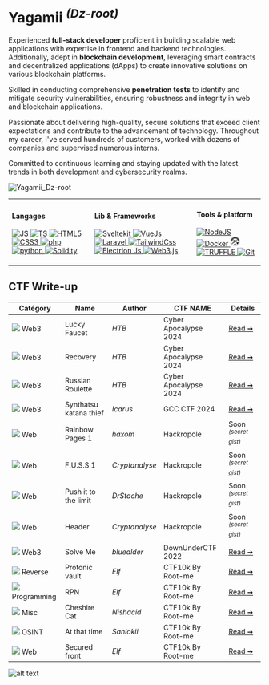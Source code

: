 # Yagamii <sup>*(Dz-root)*</sup>


Experienced **full-stack developer** proficient in building scalable web applications with expertise in frontend and backend technologies. Additionally, adept in **blockchain development**, leveraging smart contracts and decentralized applications (dApps) to create innovative solutions on various blockchain platforms. 

Skilled in conducting comprehensive **penetration tests** to identify and mitigate security vulnerabilities, ensuring robustness and integrity in web and blockchain applications. 

Passionate about delivering high-quality, secure solutions that exceed client expectations and contribute to the advancement of technology. Throughout my career, I've served hundreds of customers, worked with dozens of companies and supervised numerous interns. 

Committed to continuous learning and staying updated with the latest trends in both development and cybersecurity realms.

![Yagamii_Dz-root](https://i.ibb.co/30L1D16/yagamii-dz-root.jpg)

<table>
<tr>
<td>

#### Langages
<p>
<a href="https://developer.mozilla.org/en-US/docs/Web/JavaScript" target="_blank"> 
    <img src="https://user-images.githubusercontent.com/87587438/221409649-6219a8e7-dcbb-411f-bf66-7e52d7c89551.png" alt="JS" width="20" height="20"/> 
</a>
<a href="https://www.typescriptlang.org/" target="_blank"> 
    <img src="https://upload.wikimedia.org/wikipedia/commons/4/4c/Typescript_logo_2020.svg" alt="TS" width="20" height="20"/> 
</a>
<a href="https://en.wikipedia.org/wiki/C_(programming_language)" target="_blank"> 
    <img src="https://upload.wikimedia.org/wikipedia/commons/6/61/HTML5_logo_and_wordmark.svg" alt="HTML5" width="20" height="20"/> 
</a>
<a href="https://git-scm.com/" target="_blank"> 
    <img src="https://upload.wikimedia.org/wikipedia/commons/d/d5/CSS3_logo_and_wordmark.svg" alt="CSS3" width="20" height="20"/> 
</a>
<a href="https://www.php.net/" target="_blank"> 
    <img src="https://user-images.githubusercontent.com/87587438/224856711-cc7dae31-e4ad-4136-97af-f0644d13b2cf.png" alt="php" width="20" height="20"/> 
</a>
<a href="https://www.python.org/" target="_blank"> 
    <img src="https://upload.wikimedia.org/wikipedia/commons/thumb/c/c3/Python-logo-notext.svg/115px-Python-logo-notext.svg.png" alt="python" width="20" height="20"/> </a>
<a href="https://www.java.com/" target="_blank"> 
    <img src="https://upload.wikimedia.org/wikipedia/commons/9/98/Solidity_logo.svg" alt="Solidity" width="20" height="20"/> 
</a>
</p>

</td>
<td>

#### Lib & Frameworks
<p>
<a href="https://www.java.com/" target="_blank"> 
    <img src="https://upload.wikimedia.org/wikipedia/commons/1/1b/Svelte_Logo.svg" alt="Sveltekit" width="20" height="20"/> 
</a>
<a href="https://vuejs.org/" target="_blank"> 
    <img src="https://upload.wikimedia.org/wikipedia/commons/9/95/Vue.js_Logo_2.svg" alt="VueJs" width="20" height="20"/> 
</a>
<a href="https://laravel.com/" target="_blank"> 
    <img src="https://upload.wikimedia.org/wikipedia/commons/9/9a/Laravel.svg" alt="Laravel" width="20" height="20"/> 
</a>
<a href="https://tailwindcss.com/ target="_blank"> 
    <img src="https://upload.wikimedia.org/wikipedia/commons/d/d5/Tailwind_CSS_Logo.svg" alt="TailwindCss" width="20" height="20"/> 
</a>
<a href="https://www.electronjs.org/" target="_blank"> 
    <img src="https://upload.wikimedia.org/wikipedia/commons/9/91/Electron_Software_Framework_Logo.svg" alt="Electrion Js" width="20" height="20"/> 
</a>
<a href="https://web3js.readthedocs.io/en/v1.10.0/" target="_blank"> 
    <img src="https://raw.githubusercontent.com/web3/web3.js/4.x/assets/logo/web3js.jpg" alt="Web3.js" width="20" height="20"/> 
</a>
</p>
</td>
<td>

#### Tools & platform
<p>
<a href="https://web3js.readthedocs.io/en/v1.10.0/" target="_blank"> 
    <img src="https://static-00.iconduck.com/assets.00/node-js-icon-454x512-nztofx17.png" alt="NodeJS" width="20" /> 
</a>
<a href="hhttps://www.docker.com/" target="_blank"> 
    <img src="https://cdn-icons-png.flaticon.com/512/919/919853.png" alt="Docker" width="20"/> 
</a>
<a href="https://book.getfoundry.sh/" target="_blank"> 
    <img src="https://raw.githubusercontent.com/foundry-rs/foundry/master/.github/logo.png" alt="Foundry" width="20" /> 
</a>
<a href="https://archive.trufflesuite.com/" target="_blank"> 
    <img src="https://archive.trufflesuite.com/assets/logo.png" alt="TRUFFLE" width="20" /> 
</a>
<a href="https://git-scm.com/" target="_blank"> 
    <img src="https://upload.wikimedia.org/wikipedia/commons/3/3f/Git_icon.svg" alt="Git" width="20" /> 
</a>
</p>
</td>
</tr>
</table>




## CTF Write-up

| Catégory | Name | Author   | CTF NAME | Details |
|----------|------|----------|---------|----------|
| <img src="https://placehold.co/5x5/DE01D6/DE01D6.png" width="10px"> Web3 | Lucky Faucet | *HTB* | Cyber Apocalypse 2024 | [Read ➜](https://gist.github.com/dz-root/ed0ee99aec4ae8d852bc8e4dca84967d) |
| <img src="https://placehold.co/5x5/DE01D6/DE01D6.png" width="10px"> Web3 | Recovery | *HTB* | Cyber Apocalypse 2024 |  [Read ➜](https://gist.github.com/dz-root/17849bb447059156275a837fae5cb903)|
| <img src="https://placehold.co/5x5/DE01D6/DE01D6.png" width="10px"> Web3 | Russian Roulette | *HTB* | Cyber Apocalypse 2024 | [Read ➜](https://gist.github.com/dz-root/4c8f9e2bd385201c38aa68c5e788688d) |
| <img src="https://placehold.co/5x5/DE01D6/DE01D6.png" width="10px"> Web3 | Synthatsu katana thief | *Icarus* | GCC CTF 2024 | [Read ➜](https://gist.github.com/dz-root/6d2bd21709d19aeecac3d85afe814240)|
| <img src="https://placehold.co/15x15/1589F0/1589F0.png" width="10px"> Web | Rainbow Pages 1| *haxom* | Hackropole | Soon <sup>*(secret gist)*</sup> |
| <img src="https://placehold.co/15x15/1589F0/1589F0.png" width="10px"> Web | F.U.S.S 1 | *Cryptanalyse* | Hackropole | Soon  <sup>*(secret gist)*</sup> |
| <img src="https://placehold.co/15x15/1589F0/1589F0.png" width="10px"> Web | Push it to the limit | *DrStache* | Hackropole | Soon  <sup>*(secret gist)*</sup>|
| <img src="https://placehold.co/15x15/1589F0/1589F0.png" width="10px"> Web | Header | *Cryptanalyse*| Hackropole | Soon <sup>*(secret gist)*</sup> |
| <img src="https://placehold.co/15x15/DE01D6/DE01D6.png" width="10px"> Web3 | Solve Me| *bluealder*| DownUnderCTF 2022| [Read ➜](https://gist.github.com/dz-root/b4f2cf7719c29a1ac2bab10c6b6c3b5d)|
| <img src="https://placehold.co/15x15/BB0000/DE01D6.png" width="10px"> Reverse | Protonic vault | *Elf* | CTF10k By Root-me | [Read ➜](https://gist.github.com/dz-root/c3b5a2cfdb2838b159c4cf373847ee9c) |
| <img src="https://placehold.co/15x15/00DED7/00DED7.png" width="10px"> Programming | RPN| *Elf* |  CTF10k By Root-me | [Read ➜](https://gist.github.com/dz-root/a20f6452fde54e1e8d3625e261eb01fa)|
| <img src="https://placehold.co/15x15/A6FF00/A6FF00.png" width="10px"> Misc | Cheshire Cat| *Nishacid* |  CTF10k By Root-me | [Read ➜](https://gist.github.com/dz-root/c121e545154b3fdf31dfde9bb808a7f0)| 
| <img src="https://placehold.co/15x15/FE8001/FE8001.png" width="10px"> OSINT | At that time| *Sanlokii* |  CTF10k By Root-me | [Read ➜](https://gist.github.com/dz-root/8ccbae7b78fdb1da178c6bd14d9d8222)|
| <img src="https://placehold.co/15x15/1589F0/1589F0.png" width="10px"> Web | Secured front| *Elf* | CTF10k By Root-me | [Read ➜](https://gist.github.com/dz-root/55ae68602eeb3ef5e5b50c3e60798d49)|


![alt text](https://i.ibb.co/t4XcMWF/Default-Naruto-expert-en-cyberscurit-devant-un-pc-et-utilise-K-0.jpg)



